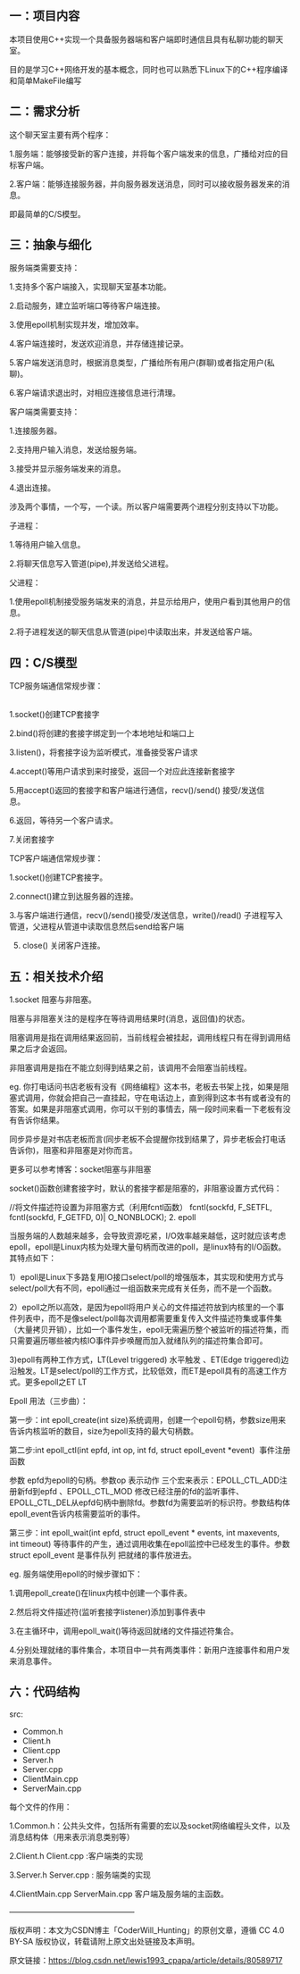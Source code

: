 ## 一：项目内容

本项目使用C++实现一个具备服务器端和客户端即时通信且具有私聊功能的聊天室。

目的是学习C++网络开发的基本概念，同时也可以熟悉下Linux下的C++程序编译和简单MakeFile编写

## 二：需求分析

这个聊天室主要有两个程序：

1.服务端：能够接受新的客户连接，并将每个客户端发来的信息，广播给对应的目标客户端。

2.客户端：能够连接服务器，并向服务器发送消息，同时可以接收服务器发来的消息。

即最简单的C/S模型。

## 三：抽象与细化

服务端类需要支持：

1.支持多个客户端接入，实现聊天室基本功能。

2.启动服务，建立监听端口等待客户端连接。

3.使用epoll机制实现并发，增加效率。

4.客户端连接时，发送欢迎消息，并存储连接记录。

5.客户端发送消息时，根据消息类型，广播给所有用户(群聊)或者指定用户(私聊)。

6.客户端请求退出时，对相应连接信息进行清理。

客户端类需要支持：

1.连接服务器。

2.支持用户输入消息，发送给服务端。

3.接受并显示服务端发来的消息。

4.退出连接。

涉及两个事情，一个写，一个读。所以客户端需要两个进程分别支持以下功能。

子进程：

1.等待用户输入信息。

2.将聊天信息写入管道(pipe),并发送给父进程。

父进程：

1.使用epoll机制接受服务端发来的消息，并显示给用户，使用户看到其他用户的信息。

2.将子进程发送的聊天信息从管道(pipe)中读取出来，并发送给客户端。

## 四：C/S模型
TCP服务端通信常规步骤：                                                                                                    

1.socket()创建TCP套接字                                                                              

2.bind()将创建的套接字绑定到一个本地地址和端口上                                        

3.listen()，将套接字设为监听模式，准备接受客户请求                                        

4.accept()等用户请求到来时接受，返回一个对应此连接新套接字   

5.用accept()返回的套接字和客户端进行通信，recv()/send() 接受/发送信息。                               

6.返回，等待另一个客户请求。

7.关闭套接字

TCP客户端通信常规步骤：

1.socket()创建TCP套接字。

2.connect()建立到达服务器的连接。

3.与客户端进行通信，recv()/send()接受/发送信息，write()/read() 子进程写入管道，父进程从管道中读取信息然后send给客户端

5. close() 关闭客户连接。

## 五：相关技术介绍

1.socket 阻塞与非阻塞。

阻塞与非阻塞关注的是程序在等待调用结果时(消息，返回值)的状态。

阻塞调用是指在调用结果返回前，当前线程会被挂起，调用线程只有在得到调用结果之后才会返回。

非阻塞调用是指在不能立刻得到结果之前，该调用不会阻塞当前线程。

eg. 你打电话问书店老板有没有《网络编程》这本书，老板去书架上找，如果是阻塞式调用，你就会把自己一直挂起，守在电话边上，直到得到这本书有或者没有的答案。如果是非阻塞式调用，你可以干别的事情去，隔一段时间来看一下老板有没有告诉你结果。

同步异步是对书店老板而言(同步老板不会提醒你找到结果了，异步老板会打电话告诉你)，阻塞和非阻塞是对你而言。

更多可以参考博客：socket阻塞与非阻塞

socket()函数创建套接字时，默认的套接字都是阻塞的，非阻塞设置方式代码：

//将文件描述符设置为非阻塞方式（利用fcntl函数）
fcntl(sockfd, F_SETFL, fcntl(sockfd, F_GETFD, 0)| O_NONBLOCK);
2. epoll

当服务端的人数越来越多，会导致资源吃紧，I/O效率越来越低，这时就应该考虑epoll，epoll是Linux内核为处理大量句柄而改进的poll，是linux特有的I/O函数。其特点如下：

1）epoll是Linux下多路复用IO接口select/poll的增强版本，其实现和使用方式与select/poll大有不同，epoll通过一组函数来完成有关任务，而不是一个函数。

2）epoll之所以高效，是因为epoll将用户关心的文件描述符放到内核里的一个事件列表中，而不是像select/poll每次调用都需要重复传入文件描述符集或事件集（大量拷贝开销），比如一个事件发生，epoll无需遍历整个被监听的描述符集，而只需要遍历哪些被内核IO事件异步唤醒而加入就绪队列的描述符集合即可。

3)epoll有两种工作方式，LT(Level triggered) 水平触发 、ET(Edge triggered)边沿触发。LT是select/poll的工作方式，比较低效，而ET是epoll具有的高速工作方式。更多epoll之ET LT

Epoll 用法（三步曲）：

第一步：int epoll_create(int size)系统调用，创建一个epoll句柄，参数size用来告诉内核监听的数目，size为epoll支持的最大句柄数。

第二步:int epoll_ctl(int epfd, int op, int fd, struct epoll_event *event)  事件注册函数

参数 epfd为epoll的句柄。参数op 表示动作 三个宏来表示：EPOLL_CTL_ADD注册新fd到epfd 、EPOLL_CTL_MOD 修改已经注册的fd的监听事件、EPOLL_CTL_DEL从epfd句柄中删除fd。参数fd为需要监听的标识符。参数结构体epoll_event告诉内核需要监听的事件。

第三步：int epoll_wait(int epfd, struct epoll_event * events, int maxevents, int timeout) 等待事件的产生，通过调用收集在epoll监控中已经发生的事件。参数struct epoll_event 是事件队列 把就绪的事件放进去。

eg. 服务端使用epoll的时候步骤如下：

1.调用epoll_create()在linux内核中创建一个事件表。

2.然后将文件描述符(监听套接字listener)添加到事件表中

3.在主循环中，调用epoll_wait()等待返回就绪的文件描述符集合。

4.分别处理就绪的事件集合，本项目中一共有两类事件：新用户连接事件和用户发来消息事件。

## 六：代码结构

src:
-   Common.h
-   Client.h
-   Client.cpp
-   Server.h
-   Server.cpp
-   ClientMain.cpp
-   ServerMain.cpp


每个文件的作用：

1.Common.h：公共头文件，包括所有需要的宏以及socket网络编程头文件，以及消息结构体（用来表示消息类别等）

2.Client.h Client.cpp :客户端类的实现

3.Server.h Server.cpp : 服务端类的实现

4.ClientMain.cpp ServerMain.cpp 客户端及服务端的主函数。

————————————————

版权声明：本文为CSDN博主「CoderWill_Hunting」的原创文章，遵循 CC 4.0 BY-SA 版权协议，转载请附上原文出处链接及本声明。

原文链接：https://blog.csdn.net/lewis1993_cpapa/article/details/80589717